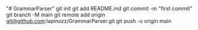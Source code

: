 "# GrammarParser"  git init git add README.md git commit -m "first commit" git branch -M main git remote add origin git@github.com:lapinozz/GrammarParser.git git push -u origin main
